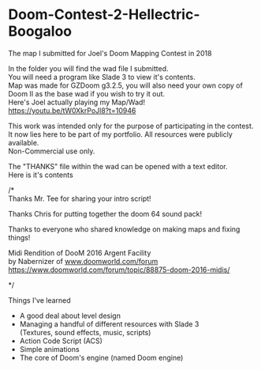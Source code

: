 # Doom-Contest-2-Hellectric-Boogaloo
The map I submitted for Joel's Doom Mapping Contest in 2018

In the folder you will find the wad file I submitted.  
You will need a program like Slade 3 to view it's contents.  
Map was made for GZDoom g3.2.5, you will also need your own copy of Doom II as the base wad if you wish to try it out.  
Here's Joel actually playing my Map/Wad!  
https://youtu.be/tW0XkrPoJl8?t=10946  

This work was intended only for the purpose of participating in the contest.  
It now lies here to be part of my portfolio.
All resources were publicly available.  
Non-Commercial use only.  

The "THANKS" file within the wad can be opened with a text editor.  
Here is it's contents  

/*  
Thanks Mr. Tee for sharing your intro script!

Thanks Chris for putting together the doom 64 sound pack!

Thanks to everyone who shared knowledge on making maps and fixing things!  

Midi Rendition of DooM 2016 Argent Facility  
by Nabernizer of www.doomworld.com/forum  
https://www.doomworld.com/forum/topic/88875-doom-2016-midis/

*/  

Things I've learned

- A good deal about level design
- Managing a handful of different resources with Slade 3  
  (Textures, sound effects, music, scripts)
- Action Code Script (ACS)
- Simple animations
- The core of Doom's engine (named Doom engine)
